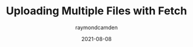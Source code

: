 ---
author: raymondcamden
date: 2021-08-08
permalink: false
tags:
  - javascript
target_url: https://www.raymondcamden.com/2021/08/08/uploading-multiple-files-with-fetch
title: Uploading Multiple Files with Fetch
---